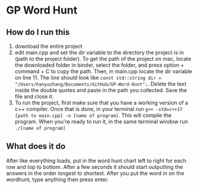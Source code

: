 # GP Word Hunt
 
## How do I run this
1. download the entire project
2. edit main.cpp and set the dir variable to the directory the project is in (path to the project folder). To get the path of the project on mac, locate the downloaded folder in binder, select the folder, and press option + command + C to copy the path. Then, in main.cpp locate the dir variable on line 11. The line should look like `const std::string dir = "/Users/hanyuzhang/Documents/GitHub/GP-Word-Hunt";`. Delete the text inside the double quotes and paste in the path you collected. Save the file and close it.
3. To run the project, first make sure that you have a working version of a c++ compiler. Once that is done, in your terminal run `g++ -std=c++17 [path to main.cpp] -o [name of program]`. This will compile the program. When you're ready to run it, in the same terminal window run `./[name of program]`

## What does it do
After like everything loads, put in the word hunt chart left to right for each row and top to bottom. After a few seconds it should start outputting the answers in the order longest to shortest. After you put the word in on the wordhunt, type anything then press enter.
